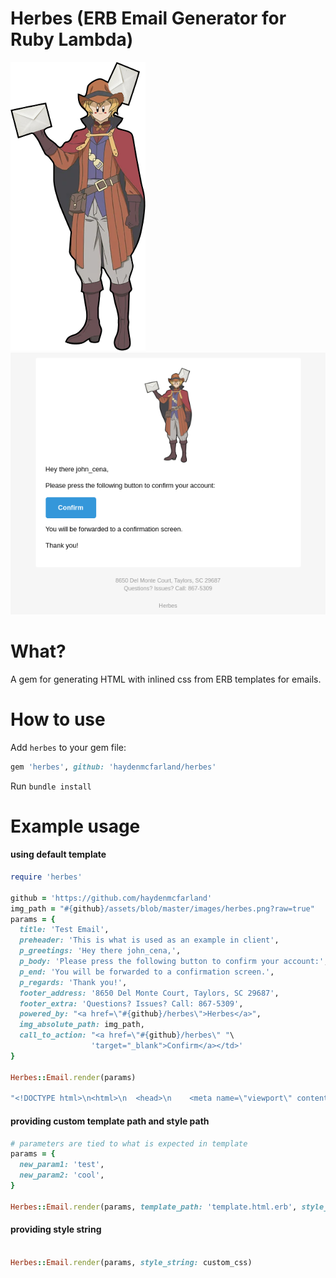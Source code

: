 # Herbes (ERB Email Generator for Ruby Lambda)

![herbes](https://github.com/haydenmcfarland/assets/blob/master/images/herbes.png?raw=true)
![herbes_template](https://github.com/haydenmcfarland/assets/blob/master/images/herbes_template.png?raw=true)

# What?

A gem for generating HTML with inlined css from ERB templates for emails.

# How to use
Add `herbes` to your gem file:

```ruby
gem 'herbes', github: 'haydenmcfarland/herbes'
```

Run `bundle install`

# Example usage

#### using default template
```ruby
require 'herbes'

github = 'https://github.com/haydenmcfarland'
img_path = "#{github}/assets/blob/master/images/herbes.png?raw=true"
params = {
  title: 'Test Email',
  preheader: 'This is what is used as an example in client',
  p_greetings: 'Hey there john_cena,',
  p_body: 'Please press the following button to confirm your account:',
  p_end: 'You will be forwarded to a confirmation screen.',
  p_regards: 'Thank you!',
  footer_address: '8650 Del Monte Court, Taylors, SC 29687',
  footer_extra: 'Questions? Issues? Call: 867-5309',
  powered_by: "<a href=\"#{github}/herbes\">Herbes</a>",
  img_absolute_path: img_path,
  call_to_action: "<a href=\"#{github}/herbes\" "\
                  'target="_blank">Confirm</a></td>'
}
    
Herbes::Email.render(params)

"<!DOCTYPE html>\n<html>\n  <head>\n    <meta name=\"viewport\" content=\"width=device-width\">\n...
```

#### providing custom template path and style path

```ruby
# parameters are tied to what is expected in template
params = { 
  new_param1: 'test', 
  new_param2: 'cool',
}

Herbes::Email.render(params, template_path: 'template.html.erb', style_path: 'style.css')
```

#### providing style string

```ruby

Herbes::Email.render(params, style_string: custom_css)

```
